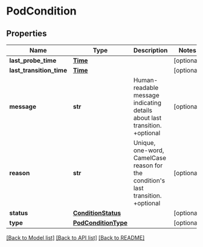 # PodCondition

## Properties
Name | Type | Description | Notes
------------ | ------------- | ------------- | -------------
**last_probe_time** | [**Time**](Time.md) |  | [optional] 
**last_transition_time** | [**Time**](Time.md) |  | [optional] 
**message** | **str** | Human-readable message indicating details about last transition. +optional | [optional] 
**reason** | **str** | Unique, one-word, CamelCase reason for the condition&#39;s last transition. +optional | [optional] 
**status** | [**ConditionStatus**](ConditionStatus.md) |  | [optional] 
**type** | [**PodConditionType**](PodConditionType.md) |  | [optional] 

[[Back to Model list]](../README.md#documentation-for-models) [[Back to API list]](../README.md#documentation-for-api-endpoints) [[Back to README]](../README.md)


